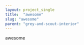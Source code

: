 ```yaml
---
layout: project_single
title:  "awesome"
slug: "awesome"
parent: "grey-and-scout-interior"
---
```

awesome
